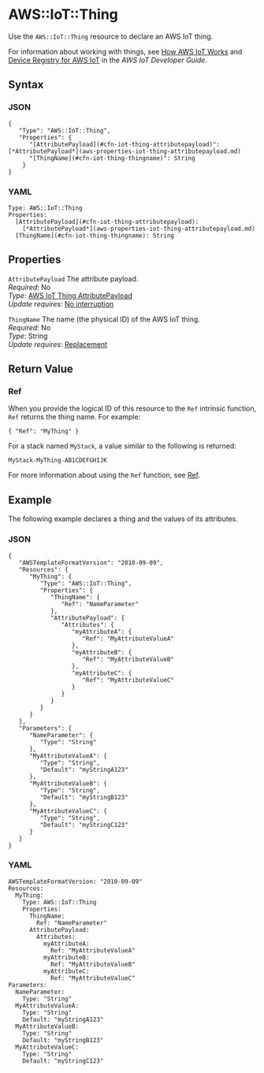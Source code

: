 # AWS::IoT::Thing<a name="aws-resource-iot-thing"></a>

Use the `AWS::IoT::Thing` resource to declare an AWS IoT thing\.

For information about working with things, see [How AWS IoT Works](https://docs.aws.amazon.com/iot/latest/developerguide/aws-iot-how-it-works.html) and [Device Registry for AWS IoT](https://docs.aws.amazon.com/iot/latest/developerguide/thing-registry.html) in the *AWS IoT Developer Guide*\.

## Syntax<a name="w4ab1c21c10d150c29b7"></a>

### JSON<a name="aws-resource-iot-thing-syntax.json"></a>

```
{
   "Type": "AWS::IoT::Thing",
   "Properties": {
      "[AttributePayload](#cfn-iot-thing-attributepayload)": [*AttributePayload*](aws-properties-iot-thing-attributepayload.md)
      "[ThingName](#cfn-iot-thing-thingname)": String
    }
}
```

### YAML<a name="aws-resource-iot-thing-syntax.yaml"></a>

```
Type: AWS::IoT::Thing
Properties:
  [AttributePayload](#cfn-iot-thing-attributepayload):
    [*AttributePayload*](aws-properties-iot-thing-attributepayload.md)
  [ThingName](#cfn-iot-thing-thingname): String
```

## Properties<a name="w4ab1c21c10d150c29b9"></a>

`AttributePayload`  <a name="cfn-iot-thing-attributepayload"></a>
The attribute payload\.  
*Required*: No  
*Type*: [AWS IoT Thing AttributePayload](aws-properties-iot-thing-attributepayload.md)  
*Update requires*: [No interruption](using-cfn-updating-stacks-update-behaviors.md#update-no-interrupt)

`ThingName`  <a name="cfn-iot-thing-thingname"></a>
The name \(the physical ID\) of the AWS IoT thing\.  
*Required*: No  
*Type*: String  
*Update requires*: [Replacement](using-cfn-updating-stacks-update-behaviors.md#update-replacement)

## Return Value<a name="w4ab1c21c10d150c29c11"></a>

### Ref<a name="w4ab1c21c10d150c29c11b2"></a>

When you provide the logical ID of this resource to the `Ref` intrinsic function, `Ref` returns the thing name\. For example:

```
{ "Ref": "MyThing" }
```

For a stack named `MyStack`, a value similar to the following is returned:

```
MyStack-MyThing-AB1CDEFGHIJK
```

For more information about using the `Ref` function, see [Ref](intrinsic-function-reference-ref.md)\.

## Example<a name="w4ab1c21c10d150c29c13"></a>

The following example declares a thing and the values of its attributes\.

### JSON<a name="aws-resource-iot-thing-example.json"></a>

```
{
   "AWSTemplateFormatVersion": "2010-09-09",
   "Resources": {
      "MyThing": {
         "Type": "AWS::IoT::Thing",
         "Properties": {
            "ThingName": {
               "Ref": "NameParameter"
            },
            "AttributePayload": {
               "Attributes": {
                  "myAttributeA": {
                     "Ref": "MyAttributeValueA"
                  },
                  "myAttributeB": {
                     "Ref": "MyAttributeValueB"
                  },
                  "myAttributeC": {
                     "Ref": "MyAttributeValueC"
                  }
               }
            }
         }
      }
   },
   "Parameters": {
      "NameParameter": {
         "Type": "String"
      },
      "MyAttributeValueA": {
         "Type": "String",
         "Default": "myStringA123"
      },
      "MyAttributeValueB": {
         "Type": "String",
         "Default": "myStringB123"
      },
      "MyAttributeValueC": {
         "Type": "String",
         "Default": "myStringC123"
      }
   }
}
```

### YAML<a name="aws-resource-iot-thing-example.yaml"></a>

```
AWSTemplateFormatVersion: "2010-09-09"
Resources: 
  MyThing: 
    Type: AWS::IoT::Thing
    Properties: 
      ThingName: 
        Ref: "NameParameter"
      AttributePayload: 
        Attributes: 
          myAttributeA: 
            Ref: "MyAttributeValueA"
          myAttributeB: 
            Ref: "MyAttributeValueB"
          myAttributeC: 
            Ref: "MyAttributeValueC"
Parameters: 
  NameParameter: 
    Type: "String"
  MyAttributeValueA: 
    Type: "String"
    Default: "myStringA123"
  MyAttributeValueB: 
    Type: "String"
    Default: "myStringB123"
  MyAttributeValueC: 
    Type: "String"
    Default: "myStringC123"
```